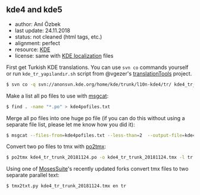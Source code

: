 ## kde4 and kde5

- author: Anıl Özbek
- last update: 24.11.2018
- status: not cleaned (html tags, etc.)
- alignment: perfect
- resource: [KDE](https://www.kde.org/)
- license: same with [KDE localization](https://l10n.kde.org/) files

First get Turkish KDE translations. You can use `svn co` commands yourself or run `kde_tr_yapılandır.sh` script from @vgezer's [translationTools](https://github.com/vgezer/translationTools) project.

```bash
$ svn co -q svn://anonsvn.kde.org/home/kde/trunk/l10n-kde4/tr/ kde4_tr_trunk
```

Make a list all po files to use with [msgcat](https://www.gnu.org/software/gettext/manual/html_node/msgcat-Invocation.html):

```bash
$ find . -name "*.po" > kde4pofiles.txt
```

Merge all po files into one huge po file (if you can do this without using a separate file list, please let me know how you did it):

```bash
$ msgcat --files-from=kde4pofiles.txt --less-than=2  --output-file=kde4_tr_trunk_20181124.po
```

Convert two po files to tmx with [po2tmx](http://docs.translatehouse.org/projects/translate-toolkit/en/latest/commands/po2tmx.html):

```bash
$ po2tmx kde4_tr_trunk_20181124.po -o kde4_tr_trunk_20181124.tmx -l tr
```

Using one of [MosesSuite](https://github.com/leohacker/MosesSuite)'s recently updated forks convert tmx files to two separate parallel text:

```bash
$ tmx2txt.py kde4_tr_trunk_20181124.tmx en tr
```
